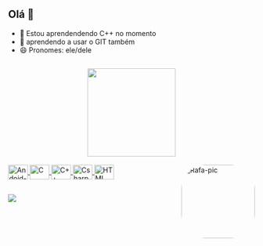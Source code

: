 ## Olá 👋
- 🌱 Estou aprendendendo C++ no momento
- 👀 aprendendo a usar o GIT também
- 😄 Pronomes: ele/dele

##

<div align=center>

  <a href="https://github.com/LittleCakeLV">
  <img height="180em" src="https://github-readme-stats.vercel.app/api?username=LittleCakeLV&show_icons=true&theme=jolly&include_all_commits=true&count_private=true"/>
  <!-- 
  <img height="180em" src="https://github-readme-stats.vercel.app/api/top-langs/?username=LittleCakeLV&layout=compact&langs_count=7&theme=jolly"/>
  -->
  
</div>
<div style="display: inline_block"><br>

  <img align="center" alt="Andoid-studio" height="30" width="40" src="https://cdn.jsdelivr.net/gh/devicons/devicon/icons/androidstudio/androidstudio-original.svg">
  <img align="center" alt="C" height="30" width="40" src="https://cdn.jsdelivr.net/gh/devicons/devicon/icons/c/c-plain.svg">
  <img align="center" alt="C++" height="30" width="40" src="https://cdn.jsdelivr.net/gh/devicons/devicon/icons/cplusplus/cplusplus-plain.svg">
  <img align="center" alt="Csharp" height="30" width="40" src="https://cdn.jsdelivr.net/gh/devicons/devicon/icons/csharp/csharp-plain.svg">
  <img align="center" alt="HTML" height="30" width="40" src="https://cdn.jsdelivr.net/gh/devicons/devicon/icons/html5/html5-plain.svg">
  <img align="right" alt="Rafa-pic" height="150" style="border-radius:50px;" src="https://media.discordapp.net/attachments/1009954282516262934/1009957938829475910/download20220804193248.png?width=676&height=676">
  
</div>

##

<div> 
  
  <a href="https://www.instagram.com/_bolinhobolo/" target="_blank"><img src="https://img.shields.io/badge/-Instagram-%23E4405F?style=for-the-badge&logo=instagram&logoColor=white" target="_blank"></a>

</div>
